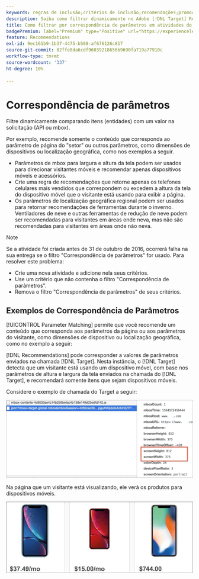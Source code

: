 ```yaml
---
keywords: regras de inclusão;critérios de inclusão;recomendações;promoção;promoções;filtragem dinâmica;dinâmico;correspondência de parâmetros
description: Saiba como filtrar dinamicamente no Adobe [!DNL Target] Recommendations comparando itens (entidades) com um valor na solicitação (API ou mbox).
title: Como filtrar por correspondência de parâmetros em atividades do Recommendations?
badgePremium: label="Premium" type="Positive" url="https://experienceleague.adobe.com/docs/target/using/introduction/intro.html?lang=en#premium newtab=true" tooltip="Consulte o que está incluído no Target Premium."
feature: Recommendations
exl-id: 9ec161b9-1b37-4475-b508-af676126c817
source-git-commit: 02ffe8da6cdf96039218656b9690fa719a77910c
workflow-type: tm+mt
source-wordcount: '337'
ht-degree: 10%

---
```


# Correspondência de parâmetros

Filtre dinamicamente comparando itens (entidades) com um valor na solicitação (API ou mbox).

Por exemplo, recomende somente o conteúdo que corresponda ao parâmetro de página do &quot;setor&quot; ou outros parâmetros, como dimensões de dispositivos ou localização geográfica, como nos exemplos a seguir.

* Parâmetros de mbox para largura e altura da tela podem ser usados para direcionar visitantes móveis e recomendar apenas dispositivos móveis e acessórios.
* Crie uma regra de recomendações que retorne apenas os telefones celulares mais vendidos que correspondem ou excedem a altura da tela do dispositivo móvel que o visitante está usando para exibir a página.
* Os parâmetros de localização geográfica regional podem ser usados para retornar recomendações de ferramentas durante o inverno. Ventiladores de neve e outras ferramentas de redução de neve podem ser recomendadas para visitantes em áreas onde neva, mas não são recomendadas para visitantes em áreas onde não neva.

>[!NOTE]
>
>Se a atividade foi criada antes de 31 de outubro de 2016, ocorrerá falha na sua entrega se o filtro &quot;Correspondência de parâmetros&quot; for usado. Para resolver este problema:
>
>* Crie uma nova atividade e adicione nela seus critérios.
>* Use um critério que não contenha o filtro &quot;Correspondência de parâmetros&quot;.
>* Remova o filtro &quot;Correspondência de parâmetros&quot; de seus critérios.

## Exemplos de Correspondência de Parâmetros

[!UICONTROL Parameter Matching] permite que você recomende um conteúdo que corresponda aos parâmetros da página ou aos parâmetros do visitante, como dimensões de dispositivo ou localização geográfica, como no exemplo a seguir:

[!DNL Recommendations] pode corresponder a valores de parâmetros enviados na chamada [!DNL Target]. Nesta instância, o [!DNL Target] detecta que um visitante está usando um dispositivo móvel, com base nos parâmetros de altura e largura da tela enviados na chamada do [!DNL Target], e recomendará somente itens que sejam dispositivos móveis.

Considere o exemplo de chamada do Target a seguir:

![Chamada do Target](/help/main/c-recommendations/c-algorithms/assets/example-target-call-2.png)

Na página que um visitante está visualizando, ele verá os produtos para dispositivos móveis.

![Produtos para dispositivos móveis](/help/main/c-recommendations/c-algorithms/assets/phones.png)
